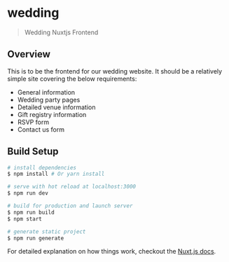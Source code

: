 # wedding

> Wedding Nuxtjs Frontend

## Overview

This is to be the frontend for our wedding website. It should be a relatively simple site covering the below requirements:

  - General information
  - Wedding party pages
  - Detailed venue information
  - Gift registry information
  - RSVP form
  - Contact us form

## Build Setup

``` bash
# install dependencies
$ npm install # Or yarn install

# serve with hot reload at localhost:3000
$ npm run dev

# build for production and launch server
$ npm run build
$ npm start

# generate static project
$ npm run generate
```

For detailed explanation on how things work, checkout the [Nuxt.js docs](https://github.com/nuxt/nuxt.js).
